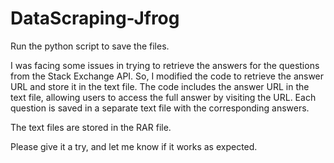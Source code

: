 # DataScraping-Jfrog

Run the python script to save the files.

I was facing some issues in trying to retrieve the answers for the questions from the Stack Exchange API. So, I modified  the code to retrieve the answer URL and store it in the text file. The code includes the answer URL in the text file, allowing users to access the full answer by visiting the URL. Each question is saved in a separate text file with the corresponding answers.

The text files are stored in the RAR file.

Please give it a try, and let me know if it works as expected.
